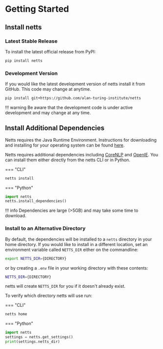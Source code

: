 # Getting Started

## Install netts

### Latest Stable Release

To install the latest official release from PyPI:

```bash
pip install netts
```

### Development Version

If you would like the latest development version of netts install it from GitHub. This code may change at anytime.

```bash
pip install git+https://github.com/alan-turing-institute/netts
```

!!! warning
    Be aware that the development code is under active development and may change at any time.

## Install Additional Dependencies

Netts requires the Java Runtime Environment. Instructions for downloading and installing for your operating system can be found [here](https://docs.oracle.com/goldengate/1212/gg-winux/GDRAD/java.htm#BGBFHBEA).

Netts requires additional dependencies including [CoreNLP](https://stanfordnlp.github.io/CoreNLP/) and [OpenIE](https://github.com/dair-iitd/OpenIE-standalone). You can install them either directly from the netts CLI or in Python.

=== "CLI"

```bash
netts install
```

=== "Python"

```python
import netts
netts.install_dependencies()
```

!!! info
    Dependencies are large (>5GB) and may take some time to download.

### Install to an Alternative Directory

By default, the dependencies will be installed to a `netts` directory in your home directory. If you would like to install in a different location, set an environment variable called `NETTS_DIR` either on the commandline:

```bash
export NETTS_DIR={DIRECTORY}
```

or by creating a `.env` file in your working directory with these contents:

```bash
NETTS_DIR={DIRECTORY}
```

netts will create `NETTS_DIR` for you if it doesn't already exist.

To verify which directory netts will use run:

=== "CLI"

```bash
netts home
```

=== "Python"

```python
import netts
settings = netts.get_settings()
print(settings.netts_dir)
```
